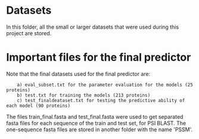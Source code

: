 # Datasets


In this folder, all the small or larger datasets that were used during this project are stored. 

# Important files for the final predictor

Note that the final datasets used for the final predictor are: 

		
		a) eval_subset.txt for the parameter evaluation for the models (25 proteins)
		b) test.txt for training the models (213 proteins)
		c) test_finaldeataset.txt for testing the predictive ability of each model (90 proteins)


The files train_final.fasta and test_final.fasta were used to get separated fasta files for each sequence of the train and test set,
for PSI BLAST. The one-sequence fasta files are stored in another folder with the name 'PSSM'.
